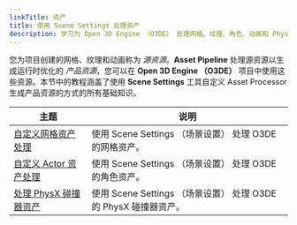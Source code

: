 ```yaml
---
linkTitle: 资产
title: 使用 Scene Settings 处理资产
description: 学习为 Open 3D Engine （O3DE） 处理网格、纹理、角色、动画和 PhysX 资产。
---
```


您为项目创建的网格、纹理和动画称为 *源资源*。**Asset Pipeline** 处理源资源以生成运行时优化的 *产品资源*，您可以在 **Open 3D Engine （O3DE）** 项目中使用这些资源。本节中的教程涵盖了使用 **Scene Settings** 工具自定义 Asset Processor 生成产品资源的方式的所有基础知识。

| 主题 | 说明 |
| - | - |
| [自定义网格资产处理](mesh-assets) | 使用 Scene Settings （场景设置） 处理 O3DE 的网格资产。 |
| [自定义 Actor 资产处理](actor-assets) | 使用 Scene Settings （场景设置） 处理 O3DE 的角色资产。|
| [处理 PhysX 碰撞器资产](physx-colliders) | 使用 Scene Settings （场景设置） 处理 O3DE 的 PhysX 碰撞器资产。 |
